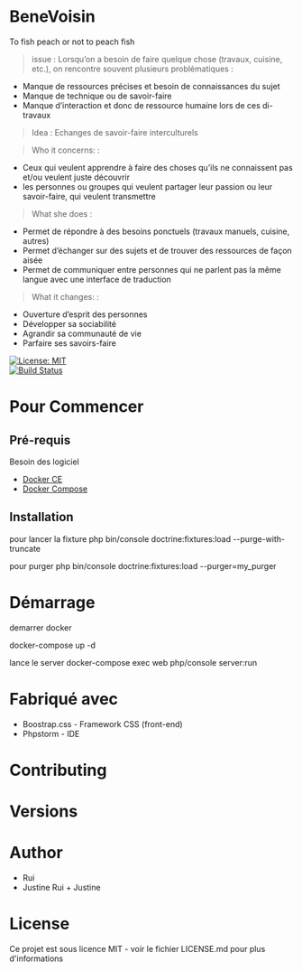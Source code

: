 # BeneVoisin
 To fish peach or not to peach fish  
 
> issue :
 Lorsqu’on a besoin de faire quelque chose (travaux, cuisine, etc.), on rencontre souvent plusieurs problématiques :
  - Manque de ressources précises et besoin de connaissances du sujet
  - Manque de technique ou de savoir-faire
  - Manque d’interaction et donc de ressource humaine lors de ces di-travaux
> Idea : 
  Echanges de savoir-faire interculturels

> Who it concerns:  : 
  - Ceux qui veulent apprendre à faire des choses qu’ils ne connaissent pas et/ou veulent juste découvrir
  - les personnes ou groupes qui veulent partager leur passion ou leur savoir-faire, qui veulent transmettre

> What she does : 
  - Permet de répondre à des besoins ponctuels (travaux manuels, cuisine, autres)
  - Permet d’échanger sur des sujets et de trouver des ressources de façon aisée
  - Permet de communiquer entre personnes qui ne parlent pas la même langue avec une interface de traduction

> What it changes: :
  - Ouverture d’esprit des personnes
  - Développer sa sociabilité
  - Agrandir sa communauté de vie
  - Parfaire ses savoirs-faire
  
[![License: MIT](https://img.shields.io/badge/License-MIT-yellow.svg)](https://opensource.org/licenses/MIT)  
[![Build Status](https://travis-ci.org/Sidfate/helpers.svg?branch=master)](https://travis-ci.org/Sidfate/helpers)

# Pour Commencer

## Pré-requis
Besoin des logiciel
- [Docker CE](https://www.docker.com/community-edition)
- [Docker Compose](https://docs.docker.com/compose/install)

## Installation
pour lancer la fixture
php bin/console doctrine:fixtures:load --purge-with-truncate

pour purger
php bin/console doctrine:fixtures:load --purger=my_purger

# Démarrage
demarrer docker

docker-compose up -d

lance le server 
docker-compose exec web php/console server:run

# Fabriqué avec
- Boostrap.css - Framework CSS (front-end)
- Phpstorm - IDE 
# Contributing
# Versions
# Author 
- Rui
- Justine
Rui + Justine
# License
Ce projet est sous licence MIT - voir le fichier LICENSE.md pour plus d'informations
